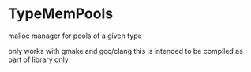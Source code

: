 # TypeMemPools
malloc manager for pools of a given type

only works with gmake and gcc/clang 
this is intended to be compiled as part of library only